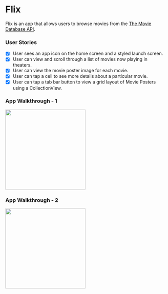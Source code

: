 # Flix
Flix is an app that allows users to browse movies from the [The Movie Database API](http://docs.themoviedb.apiary.io/#).

### User Stories
- [x] User sees an app icon on the home screen and a styled launch screen.
- [x] User can view and scroll through a list of movies now playing in theaters.
- [x] User can view the movie poster image for each movie.
- [x] User can tap a cell to see more details about a particular movie.
- [x] User can tap a tab bar button to view a grid layout of Movie Posters using a CollectionView.

### App Walkthrough - 1

<img src="http://g.recordit.co/Tw76366Vmn.gif" width=250><br>

### App Walkthrough - 2

<img src="http://g.recordit.co/aKtZjyFbfZ.gif" width=250><br>



